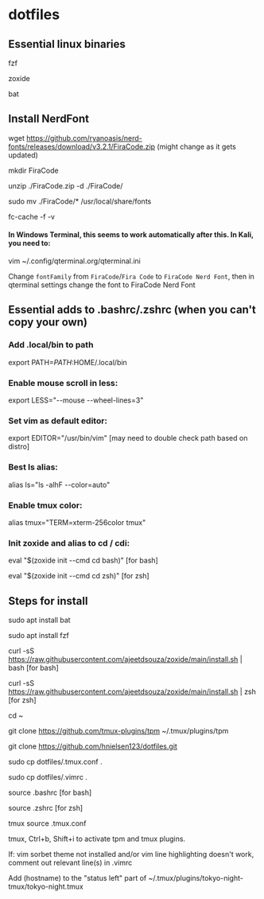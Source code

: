 # dotfiles


## Essential linux binaries
fzf

zoxide

bat

## Install NerdFont 

wget https://github.com/ryanoasis/nerd-fonts/releases/download/v3.2.1/FiraCode.zip (might change as it gets updated)

mkdir FiraCode

unzip ./FiraCode.zip -d ./FiraCode/

sudo mv ./FiraCode/* /usr/local/share/fonts

fc-cache -f -v

#### In Windows Terminal, this seems to work automatically after this. In Kali, you need to:

vim ~/.config/qterminal.org/qterminal.ini

Change `fontFamily` from `FiraCode`/`Fira Code` to `FiraCode Nerd Font`, then in qterminal settings change the font to FiraCode Nerd Font


## Essential adds to .bashrc/.zshrc (when you can't copy your own)

### Add .local/bin to path
export PATH=$PATH:$HOME/.local/bin

### Enable mouse scroll in less:
export LESS="--mouse --wheel-lines=3"

### Set vim as default editor:
export EDITOR="/usr/bin/vim" [may need to double check path based on distro]

### Best ls alias:
alias ls="ls -alhF --color=auto"

### Enable tmux color:
alias tmux="TERM=xterm-256color tmux"

### Init zoxide and alias to cd / cdi:
eval "$(zoxide init --cmd cd bash)" [for bash]

eval "$(zoxide init --cmd cd zsh)" [for zsh]


## Steps for install

sudo apt install bat

sudo apt install fzf

curl -sS https://raw.githubusercontent.com/ajeetdsouza/zoxide/main/install.sh | bash [for bash]

curl -sS https://raw.githubusercontent.com/ajeetdsouza/zoxide/main/install.sh | zsh [for zsh]


cd ~


git clone https://github.com/tmux-plugins/tpm ~/.tmux/plugins/tpm

git clone https://github.com/hnielsen123/dotfiles.git




sudo cp dotfiles/.tmux.conf .

sudo cp dotfiles/.vimrc .


source .bashrc [for bash]

source .zshrc [for zsh]

tmux source .tmux.conf


tmux, Ctrl+b, Shift+i to activate tpm and tmux plugins.

If: vim sorbet theme not installed and/or vim line highlighting doesn't work, comment out relevant line(s) in .vimrc

Add (hostname) to the "status left" part of ~/.tmux/plugins/tokyo-night-tmux/tokyo-night.tmux






